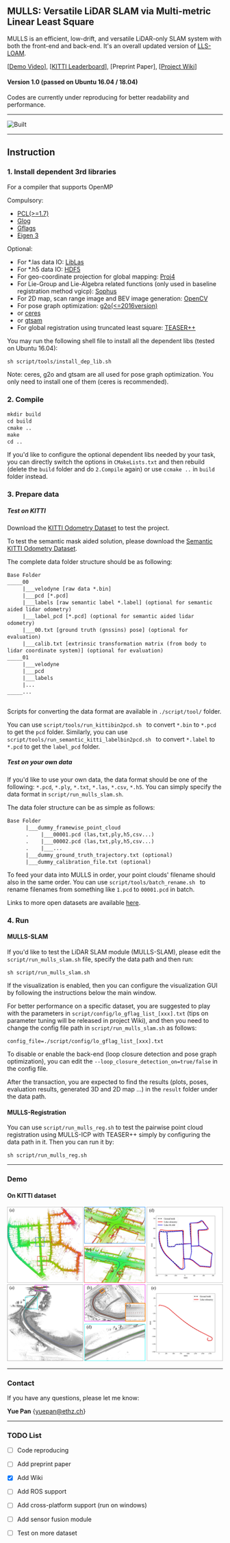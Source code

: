 ## MULLS: Versatile LiDAR SLAM via Multi-metric Linear Least Square 

MULLS is an efficient, low-drift, and versatile LiDAR-only SLAM system with both the front-end and back-end.  It's an overall updated version of [LLS-LOAM](https://github.com/YuePanEdward/LLS-LOAM). 

[[Demo Video](https://www.youtube.com/watch?v=85bGD55e3-0&feature=youtu.be)], [[KITTI Leaderboard](http://www.cvlibs.net/datasets/kitti/eval_odometry.php)], [Preprint Paper], [[Project Wiki](https://github.com/YuePanEdward/MULLS/wiki)]

#### Version 1.0 (passed on Ubuntu 16.04 / 18.04) 
Codes are currently under reproducing for better readability and performance.

____________________________________________________________________________________
![Built](https://img.shields.io/appveyor/ci/gruntjs/grunt.svg)
____________________________________________________________________________________

## Instruction

### 1. Install dependent 3rd libraries 

For a compiler that supports OpenMP

Compulsory:

- [PCL(>=1.7)](https://github.com/PointCloudLibrary/pcl)
- [Glog](https://github.com/google/glog)
- [Gflags](https://github.com/gflags/gflags)
- [Eigen 3](https://eigen.tuxfamily.org/dox/)

Optional:

- For *.las data IO: [LibLas](https://github.com/libLAS/libLAS)
- For *.h5 data IO: [HDF5](https://support.hdfgroup.org/HDF5/release/obtainsrc.html)
- For geo-coordinate projection for global mapping: [Proj4](https://proj.org/)
- For Lie-Group and Lie-Algebra related functions (only used in baseline registration method vgicp): [Sophus](https://github.com/strasdat/Sophus)
- For 2D map, scan range image and BEV image generation: [OpenCV](https://github.com/opencv/opencv) 
- For pose graph optimization: [g2o(<=2016version)](https://github.com/RainerKuemmerle/g2o/releases/tag/20160424_git)
- or [ceres](http://ceres-solver.org/)
- or [gtsam](https://bitbucket.org/gtborg/gtsam/src/develop/)
- For global registration using truncated least square: [TEASER++](https://github.com/MIT-SPARK/TEASER-plusplus)

You may run the following shell file to install all the dependent libs (tested on Ubuntu 16.04):
```
sh script/tools/install_dep_lib.sh
```

Note: ceres, g2o and gtsam are all used for pose graph optimization. You only need to install one of them (ceres is recommended).

### 2. Compile

```
mkdir build
cd build
cmake ..
make 
cd ..
```

If you'd like to configure the optional dependent libs needed by your task, you can directly switch the options in ```CMakeLists.txt``` and then rebuild (delete the ```build``` folder and do ```2.Compile``` again) or use ```ccmake ..``` in ```build``` folder instead. 

### 3. Prepare data

##### Test on KITTI

Download the [KITTI Odometry Dataset](http://www.cvlibs.net/datasets/kitti/eval_odometry.php) to test the project.

To test the semantic mask aided solution, please download the [Semantic KITTI Odometry Dataset](http://semantic-kitti.org/).

The complete data folder structure should be as following:

```
Base Folder
_____00
     |___velodyne [raw data *.bin]
     |___pcd [*.pcd]
     |___labels [raw semantic label *.label] (optional for semantic aided lidar odometry) 
     |___label_pcd [*.pcd] (optional for semantic aided lidar odometry) 
     |___00.txt [ground truth (gnssins) pose] (optional for evaluation)
     |___calib.txt [extrinsic transformation matrix (from body to lidar coordinate system)] (optional for evaluation)
_____01
     |___velodyne
     |___pcd
     |___labels
     |...
_____...
   
```

Scripts for converting the data format are available in ```./script/tool/``` folder.

You can use ```script/tools/run_kittibin2pcd.sh ``` to convert ```*.bin``` to ```*.pcd``` to get the ```pcd``` folder.
Similarly, you can use ```script/tools/run_semantic_kitti_labelbin2pcd.sh ``` to convert ```*.label``` to ```*.pcd``` to get the ```label_pcd``` folder.

##### Test on your own data

If you'd like to use your own data, the data format should be one of the following: ```*.pcd```, ```*.ply```, ```*.txt```, ```*.las```, ```*.csv```, ```*.h5```.
You can simply specify the data format in ```script/run_mulls_slam.sh```.

The data foler structure can be as simple as follows:

```
Base Folder
      |___dummy_framewise_point_cloud
      .    |___00001.pcd (las,txt,ply,h5,csv...)
      .    |___00002.pcd (las,txt,ply,h5,csv...)
      .    |___...
      |___dummy_ground_truth_trajectory.txt (optional)   
      |___dummy_calibration_file.txt (optional)  
```
To feed your data into MULLS in order, your point clouds' filename should also in the same order. You can use ```script/tools/batch_rename.sh ``` to rename filenames from something like ```1.pcd``` to ```00001.pcd``` in batch.

Links to more open datasets are available [here](./script/tools/online_data_source.md). 

### 4. Run

#### MULLS-SLAM

If you'd like to test the LiDAR SLAM module (MULLS-SLAM), please edit the ```script/run_mulls_slam.sh``` file, specify the data path and then run:

```
sh script/run_mulls_slam.sh
```

If the visualization is enabled, then you can configure the visualization GUI by following the instructions below the main window.

For better performance on a specific dataset, you are suggested to play with the parameters in ```script/config/lo_gflag_list_[xxx].txt``` (tips on parameter tuning will be released in project Wiki), and then you need to change the config file path in ```script/run_mulls_slam.sh``` as follows:

```
config_file=./script/config/lo_gflag_list_[xxx].txt
```

To disable or enable the back-end (loop closure detection and pose graph optimization), you can edit the ```--loop_closure_detection_on=true/false``` in the config file.

After the transaction, you are expected to find the results (plots, poses, evaluation results, generated 3D and 2D map ...) in the ```result``` folder under the data path.

#### MULLS-Registration

You can use ```script/run_mulls_reg.sh``` to test the pairwise point cloud registration using MULLS-ICP with TEASER++ simply by configuring the data path in it. Then you can run it by:

```
sh script/run_mulls_reg.sh
```

----------

### Demo

#### On KITTI dataset

<img src="assets/kitti_00_show.jpg" alt="alt text" style="zoom:80%;">

<img src="assets/kitti_01_show.jpg" alt="alt text" style="zoom:80%;">

----------------------------

### Contact

If you have any questions, please let me know:

**Yue Pan** {yuepan@ethz.ch}

---------

### TODO List

- [ ] Code reproducing

- [ ] Add preprint paper

- [x] Add Wiki

- [ ] Add ROS support

- [ ] Add cross-platform support (run on windows)

- [ ] Add sensor fusion module

- [ ] Test on more dataset

  

  



